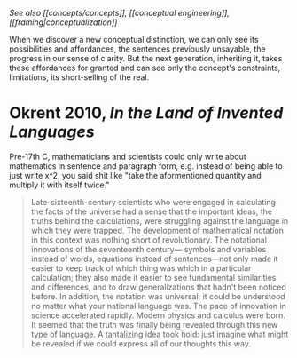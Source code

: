 _See also [[concepts/concepts]], [[conceptual engineering]], [[framing|conceptualization]]_

When we discover a new conceptual distinction, we can only see its possibilities and affordances, the sentences previously unsayable, the progress in our sense of clarity. But the next generation, inheriting it, takes these affordances for granted and can see only the concept's constraints, limitations, its short-selling of the real.

# Okrent 2010, _In the Land of Invented Languages_

Pre-17th C, mathematicians and scientists could only write about mathematics in sentence and paragraph form, e.g. instead of being able to just write x^2, you said shit like "take the aformentioned quantity and multiply it with itself twice." 
> Late-sixteenth-century scientists who were engaged in calculating the facts of the universe had a sense that the important ideas, the truths behind the calculations, were struggling against the language in which they were trapped.
> The development of mathematical notation in this context was nothing short of revolutionary. The notational innovations of the seventeenth century— symbols and variables instead of words, equations instead of sentences—not only made it easier to keep track of which thing was which in a particular calculation; they also made it easier to see fundamental similarities and differences, and to draw generalizations that hadn't been noticed before. 
> In addition, the notation was universal; it could be understood no matter what your national language was. The pace of innovation in science accelerated rapidly. Modern physics and calculus were born. It seemed that the truth was finally being revealed through this new type of language. A tantalizing idea took hold: just imagine what might be revealed if we could express all of our thoughts this way.
